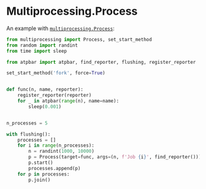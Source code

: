 # Multiprocessing.Process

An example with
[`multiprocessing.Process`](https://docs.python.org/3/library/multiprocessing.html#the-process-class):

```python
from multiprocessing import Process, set_start_method
from random import randint
from time import sleep

from atpbar import atpbar, find_reporter, flushing, register_reporter

set_start_method('fork', force=True)


def func(n, name, reporter):
    register_reporter(reporter)
    for _ in atpbar(range(n), name=name):
        sleep(0.001)


n_processes = 5

with flushing():
    processes = []
    for i in range(n_processes):
        n = randint(1000, 10000)
        p = Process(target=func, args=(n, f'Job {i}', find_reporter()))
        p.start()
        processes.append(p)
    for p in processes:
        p.join()
```
